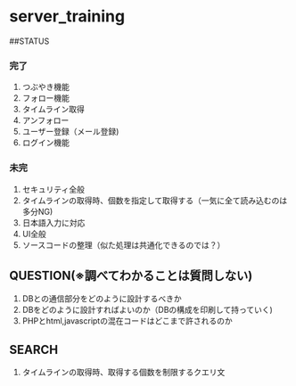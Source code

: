 # server_training

##STATUS
### 完了
1. つぶやき機能
1. フォロー機能
1. タイムライン取得
1. アンフォロー
1. ユーザー登録（メール登録)
1. ログイン機能

### 未完
1. セキュリティ全般
1. タイムラインの取得時、個数を指定して取得する（一気に全て読み込むのは多分NG)
1. 日本語入力に対応
1. UI全般
1. ソースコードの整理（似た処理は共通化できるのでは？）

## QUESTION(※調べてわかることは質問しない)
1. DBとの通信部分をどのように設計するべきか
1. DBをどのように設計すればよいのか（DBの構成を印刷して持っていく)
1. PHPとhtml,javascriptの混在コードはどこまで許されるのか

## SEARCH
1. タイムラインの取得時、取得する個数を制限するクエリ文

